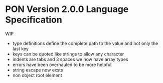 # PON Version 2.0.0 Language Specification

WIP

- type definitions define the complete path to the value and not only the last key
- keys can be quoted like strings to allow any character
- indents are tabs and 3 spaces
we now have array types
- errors have been overhauled to be more helpful
- string escape now exsts  
- non object root element 

